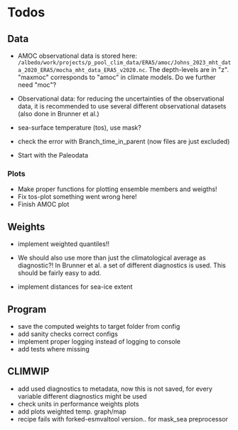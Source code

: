 # Todos

## Data

- AMOC observational data is stored here: ``/albedo/work/projects/p_pool_clim_data/ERA5/amoc/Johns_2023_mht_data_2020_ERA5/mocha_mht_data_ERA5_v2020.nc``. The depth-levels are in "z". 
"maxmoc" corresponds to "amoc" in climate models. Do we further need "moc"? 

- Observational data: for reducing the uncertainties of the observational data, it is recommended to use several different observational datasets (also done in Brunner et al.)

- sea-surface temperature (tos), use mask?

- check the error with Branch_time_in_parent (now files are just excluded)

- Start with the Paleodata

### Plots

- Make proper functions for plotting  ensemble members and weigths! 
- Fix tos-plot something went wrong here!
- Finish AMOC plot


## Weights

- implement weighted quantiles!!

- We should also use more than just the climatological average as diagnostic?! In Brunner et al. a set of different diagnostics is used. This should be fairly easy to add.

- implement distances for sea-ice extent

## Program

- save the computed weights to target folder from config
- add sanity checks correct configs
- implement proper logging instead of logging to console
- add tests where missing


## CLIMWIP

- add used diagnostics to metadata, now this is not saved, for every variable
different diagnostics might be used 
- check units in performance weights plots
- add plots weighted temp. graph/map
- recipe fails with forked-esmvaltool version.. for mask_sea preprocessor 